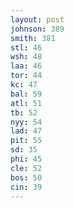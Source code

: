 ```yaml
---
layout: post
johnson: 389
smith: 381
stl: 46
wsh: 48
laa: 46
tor: 44
kc: 47
bal: 59
atl: 51
tb: 52
nyy: 54
lad: 47
pit: 55
sd: 35
phi: 45
cle: 52
bos: 50
cin: 39
---
```

